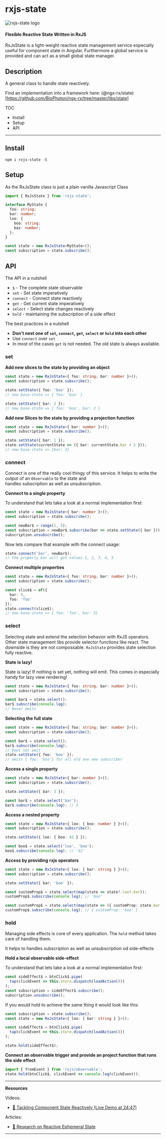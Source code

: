 # rxjs-state
![rxjs-state logo](https://raw.githubusercontent.com/BioPhoton/rxjs-state/master/projects/rxjs-state/images/rxjs-state_logo.png)

#### Flexible Reactive State Written in RxJS 

RxJsState is a light-weight reactive state management service especially useful for component state in Angular.
Furthermore a global service is provided and can act as a small global state manager.

## Description

A general class to handle state reactively.

Find an implementation into a framework here: (@ngx-rx/state)[https://github.com/BioPhoton/ngx-rx/tree/master/libs/state]

TOC

- Install
- Setup
- API

---

## Install

`npm i rxjs-state -S`

## Setup

As the RxJsState class is just a plain vanilla Javascript Class

```typescript
import { RxJsState } from 'rxjs-state';

interface MyState {
  foo: string;
  bar: number;
  loo: {
    boo: string;
    baz: number;
  };
}

const state = new RxJsState<MyState>();
const subscription = state.subscribe();
```

## API

The API in a nutshell
- `$` - The complete state observable
- `set` - Set state imperatively
- `connect` - Connect state reactively 
- `get` - Get current state imperatively
- `select` - Select state changes reactively
- `hold` - maintaining the subscription of a side effect

The best practices in a nutshell
- **Don't nest one of `set`, `connect`, `get`, `select` or `hold` into each other**
- Use `connect` over `set` 
- In most of the cases `get` is not needed. The old state is always available.



### set

**Add new slices to the state by providing an object**

```typescript
const state = new RxJsState<{ foo: string; bar: number }>();
const subscription = state.subscribe();

state.setState({ foo: 'boo' });
// new base-state => { foo: 'boo' }

state.setState({ bar: 2 });
// new base-state => { foo: 'boo', bar: 2 }
```

**Add new Slices to the state by providing a projection function**

```typescript
const state = new RxJsState<{ bar: number }>();
const subscription = state.subscribe();

state.setState({ bar: 1 });
state.setState(currentState => ({ bar: currentState.bar + 2 }));
// new base-state => {bar: 3}
```

### connect

Connect is one of the really cool thingy of this service.
It helps to write the output of an `Observable` to the state and  
handles subscription as well as unsubscription.

**Connect to a single property**

To understand that lets take a look at a normal implementation first:

```typescript
const state = new RxJsState<{ bar: number }>();
const subscription = state.subscribe();

const newBar$ = range(1, 5);
const subscription = newBar$.subscribe(bar => state.setState({ bar }));
subscription.unsubscribe();
```

Now lets compare that example with the connect usage:

```typescript
state.connect('bar', newBar$);
// the property bar will get values 1, 2, 3, 4, 5
```

**Connect multiple properties**

```typescript
const state = new RxJsState<{ foo: string; bar: number }>();
const subscription = state.subscribe();

const slice$ = of({
  bar: 5,
  foo: 'foo'
});
state.connect(slice$);
// new base-state => { foo: 'foo', bar: 5}
```

### select

Selecting state and extend the selection behavior with RxJS operators.
Other state management libs provide selector functions like react. The downside is they are not compossable.
`RxJsState` provides state selection fully reactive.

**State is lazy!**

State is lazy! If nothing is set yet, nothing will emit.
This comes in especially handy for lazy view rendering!

```typescript
const state = new RxJsState<{ foo: string; bar: number }>();
const subscription = state.subscribe();

const bar$ = state.select();
bar$.subscribe(console.log);
// Never emits
```

**Selecting the full state**

```typescript
const state = new RxJsState<{ foo: string; bar: number }>();
const subscription = state.subscribe();

const bar$ = state.select();
bar$.subscribe(console.log);
// Does not emit
state.setState({ foo: 'boo' });
// emits { foo: 'boo'} for all old ane new subscriber
```

**Access a single property**

```typescript
const state = new RxJsState<{ bar: number }>();
const subscription = state.subscribe();

state.setState({ bar: 3 });

const bar$ = state.select('bar');
bar$.subscribe(console.log); // 3
```

**Access a nested property**

```typescript
const state = new RxJsState<{ loo: { boo: number } }>();
const subscription = state.subscribe();

state.setState({ loo: { boo: 42 } });

const boo$ = state.select('loo', 'boo');
boo$.subscribe(console.log); // '42'
```

**Access by providing rxjs operators**

```typescript
const state = new RxJsState<{ loo: { bar: string } }>();
const subscription = state.subscribe();

state.setState({ bar: 'boo' });

const customProp$ = state.select(map(state => state?.loo?.bar));
customProp$.subscribe(console.log); // 'boo'

const customProp$ = state.select(map(state => ({ customProp: state.bar })));
customProp$.subscribe(console.log); // { customProp: 'boo' }
```

### hold

Managing side effects is core of every application.
The `hold` method takes care of handling them.

It helps to handles subscription as well as unsubscription od side-effects

**Hold a local observable side-effect**

To understand that lets take a look at a normal implementation first:

```typescript
const sideEffect$ = btnClick$.pipe(
  tap(clickEvent => this.store.dispatch(loadAction()))
);
const subscription = sideEffect$.subscribe();
subscription.unsubscribe();
```

If you would hold to achieve the same thing it would look like this:

```typescript
const subscription = state.subscribe();
const state = new RxJsState<{ loo: { bar: string } }>();

const sideEffect$ = btnClick$.pipe(
  tap(clickEvent => this.store.dispatch(loadAction()))
);

state.hold(sideEffect$);
```

**Connect an observable trigger and provide an project function that runs the side effect**

```typescript
import { fromEvent } from 'rxjs/observable';
state.hold(btnClick$, clickEvent => console.log(clickEvent));
```

---

**Resources**

Videos:

- [🎥 Tackling Component State Reactively (Live Demo at 24:47)](https://www.youtube.com/watch?v=I8uaHMs8rw0)

Articles:

- [💾 Research on Reactive Ephemeral State](https://dev.to/rxjs/research-on-reactive-ephemeral-state-in-component-oriented-frameworks-38lk)

---
